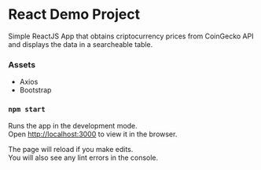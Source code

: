 # React Demo Project

Simple ReactJS App that obtains criptocurrency prices from CoinGecko API and displays the data in a searcheable table.

### Assets

- Axios
- Bootstrap

### `npm start`

Runs the app in the development mode.\
Open [http://localhost:3000](http://localhost:3000) to view it in the browser.

The page will reload if you make edits.\
You will also see any lint errors in the console.

